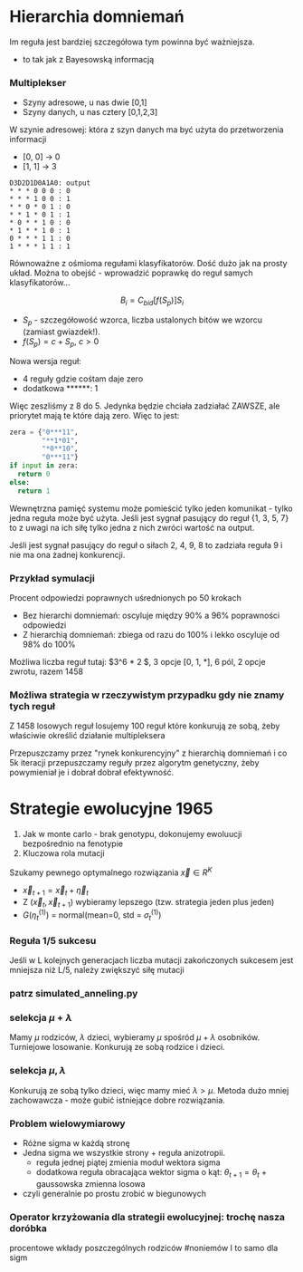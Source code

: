 # Hierarchia domniemań
Im reguła jest bardziej szczegółowa tym powinna być ważniejsza.
  * to tak jak z Bayesowską informacją

### Multiplekser
* Szyny adresowe, u nas dwie [0,1]
* Szyny danych, u nas cztery [0,1,2,3]


W szynie adresowej: która z szyn danych ma być użyta do przetworzenia informacji
* [0, 0] -> 0
* [1, 1] -> 3

```
D3D2D1D0A1A0: output
* * * 0 0 0 : 0
* * * 1 0 0 : 1
* * 0 * 0 1 : 0
* * 1 * 0 1 : 1
* 0 * * 1 0 : 0
* 1 * * 1 0 : 1
0 * * * 1 1 : 0
1 * * * 1 1 : 1
```
Równoważne z ośmioma regułami klasyfikatorów. Dość dużo jak na prosty układ. Można to obejść - wprowadzić poprawkę do reguł samych klasyfikatorów...

$$ B_i = C_{bid} [f(S_p)] S_i $$
* $S_p$ - szczegółowość wzorca, liczba ustalonych bitów we wzorcu (zamiast gwiazdek!).
* $f(S_p) = c + S_p$, $c > 0$

Nowa wersja reguł:
* 4 reguły gdzie cośtam daje zero
* dodatkowa ******: 1

Więc zeszliśmy z 8 do 5. Jedynka będzie chciała zadziałać ZAWSZE, ale priorytet mają te które dają zero.
Więc to jest:
```python
zera = {"0***11",
        "**1*01",
        "*0**10",
        "0***11"}
if input in zera:
  return 0
else:
  return 1
```
Wewnętrzna pamięć systemu może pomieścić tylko jeden komunikat - tylko jedna reguła może być użyta.
Jeśli jest sygnał pasujący do reguł {1, 3, 5, 7} to z uwagi na ich siłę tylko jedna z nich zwróci
wartość na output.

Jeśli jest sygnał pasujący do reguł o siłach 2, 4, 9, 8 to zadziała reguła 9 i nie ma ona żadnej konkurencji.

### Przykład symulacji
Procent odpowiedzi poprawnych uśrednionych po 50 krokach
* Bez hierarchi domniemań: oscyluje między 90% a 96% poprawności odpowiedzi
* Z hierarchią domniemań: zbiega od razu do 100% i lekko oscyluje od 98% do 100%

Możliwa liczba reguł tutaj: $3^6 * 2 $, 3 opcje [0, 1, *], 6 pól, 2 opcje zwrotu, razem 1458

### Możliwa strategia w rzeczywistym przypadku gdy nie znamy tych reguł
Z 1458 losowych reguł losujemy 100 reguł  które konkurują ze sobą, żeby właściwie określić działanie
multipleksera

Przepuszczamy przez "rynek konkurencyjny" z hierarchią domniemań i co 5k iteracji przepuszczamy
reguły przez algorytm genetyczny, żeby powymieniał je i dobrał dobrał efektywność.

# Strategie ewolucyjne 1965

1. Jak w monte carlo - brak genotypu, dokonujemy ewoluucji bezpośrednio na fenotypie
2. Kluczowa rola mutacji

Szukamy pewnego optymalnego rozwiązania $\vec{x} \in R^K$

* $\vec{x}_{t+1} = \vec{x}_t + \vec{\eta}_t$
* Z $(\vec{x}_t, \vec{x}_{t+1})$ wybieramy lepszego (tzw. strategia jeden plus jeden)
* $G(\eta_t^{(1)})$ = normal(mean=0, std = $\sigma_{t}^{(1)}$)

### Reguła 1/5 sukcesu
Jeśli w L kolejnych generacjach liczba mutacji zakończonych sukcesem jest mniejsza niż L/5, należy zwiększyć siłę mutacji

### patrz simulated_anneling.py


### selekcja $\mu + \lambda$
Mamy $\mu$ rodziców, $\lambda$ dzieci, wybieramy $\mu$ spośród $\mu + \lambda$ osobników. Turniejowe losowanie. Konkurują ze sobą rodzice i dzieci.
### selekcja $\mu, \lambda$
Konkurują ze sobą tylko dzieci, więc mamy mieć $\lambda > \mu$. Metoda dużo mniej zachowawcza - może gubić istniejące dobre rozwiązania.

### Problem wielowymiarowy

* Różne sigma w każdą stronę
* Jedna sigma we wszystkie strony + reguła anizotropii.
  * reguła jednej piątej zmienia moduł wektora sigma
  * dodatkowa reguła obracająca wektor sigma o kąt: $\theta_{t+1} = \theta_t$ + gaussowska zmienna losowa
* czyli generalnie po prostu zrobić w biegunowych

### Operator krzyżowania dla strategii ewolucyjnej: trochę nasza doróbka
procentowe wkłady poszczególnych rodziców #noniemów
I to samo dla sigm

